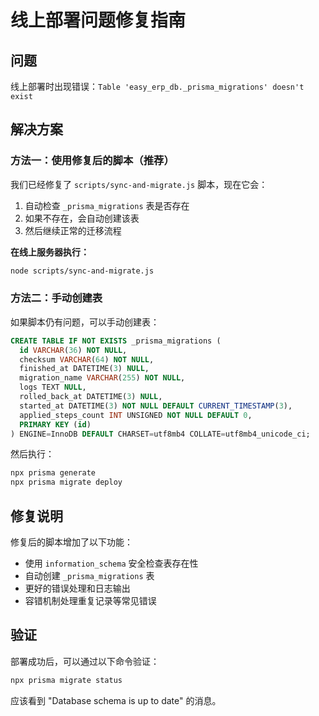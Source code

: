 # 线上部署问题修复指南

## 问题
线上部署时出现错误：`Table 'easy_erp_db._prisma_migrations' doesn't exist`

## 解决方案

### 方法一：使用修复后的脚本（推荐）

我们已经修复了 `scripts/sync-and-migrate.js` 脚本，现在它会：
1. 自动检查 `_prisma_migrations` 表是否存在
2. 如果不存在，会自动创建该表
3. 然后继续正常的迁移流程

**在线上服务器执行：**
```bash
node scripts/sync-and-migrate.js
```

### 方法二：手动创建表

如果脚本仍有问题，可以手动创建表：

```sql
CREATE TABLE IF NOT EXISTS _prisma_migrations (
  id VARCHAR(36) NOT NULL,
  checksum VARCHAR(64) NOT NULL,
  finished_at DATETIME(3) NULL,
  migration_name VARCHAR(255) NOT NULL,
  logs TEXT NULL,
  rolled_back_at DATETIME(3) NULL,
  started_at DATETIME(3) NOT NULL DEFAULT CURRENT_TIMESTAMP(3),
  applied_steps_count INT UNSIGNED NOT NULL DEFAULT 0,
  PRIMARY KEY (id)
) ENGINE=InnoDB DEFAULT CHARSET=utf8mb4 COLLATE=utf8mb4_unicode_ci;
```

然后执行：
```bash
npx prisma generate
npx prisma migrate deploy
```

## 修复说明

修复后的脚本增加了以下功能：
- 使用 `information_schema` 安全检查表存在性
- 自动创建 `_prisma_migrations` 表
- 更好的错误处理和日志输出
- 容错机制处理重复记录等常见错误

## 验证

部署成功后，可以通过以下命令验证：
```bash
npx prisma migrate status
```

应该看到 "Database schema is up to date" 的消息。